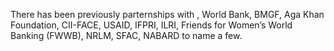 There has been previously parternships with , World Bank, BMGF, Aga Khan Foundation, CII-FACE, USAID, IFPRI, ILRI, Friends for Women’s World Banking (FWWB), NRLM, SFAC, NABARD to name a few.
